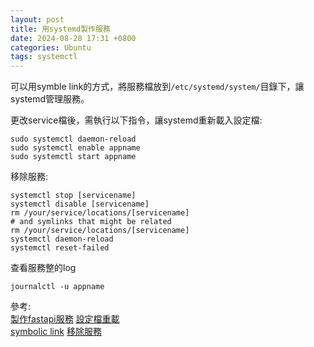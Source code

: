 ```yaml
---
layout: post
title: 用systemd製作服務
date: 2024-08-28 17:31 +0800
categories: Ubuntu
tags: systemctl
---
```


可以用symble link的方式，將服務檔放到`/etc/systemd/system/`目錄下，讓systemd管理服務。



更改service檔後，需執行以下指令，讓systemd重新載入設定檔:
```shell
sudo systemctl daemon-reload
sudo systemctl enable appname
sudo systemctl start appname
```

移除服務:
```shell
systemctl stop [servicename]
systemctl disable [servicename]
rm /your/service/locations/[servicename]
# and symlinks that might be related
rm /your/service/locations/[servicename] 
systemctl daemon-reload
systemctl reset-failed
```


查看服務整的log
```shell
journalctl -u appname
```

參考:  
[製作fastapi服務](https://www.dermitch.de/post/systemd-python-daemons-part-1/)
[設定檔重載](https://stribny.name/blog/fastapi-production/)  
[symbolic link](https://www.freecodecamp.org/news/linux-ln-how-to-create-a-symbolic-link-in-linux-example-bash-command/)
[移除服務](https://medium.com/@sang.chen/how-to-remove-systemd-service-ce597edfb4e7)


